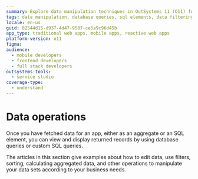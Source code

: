 ```yaml
---
summary: Explore data manipulation techniques in OutSystems 11 (O11) for editing, filtering, sorting, and aggregating data to meet business requirements.
tags: data manipulation, database queries, sql elements, data filtering, data sorting
locale: en-us
guid: 82544d15-d937-4d47-9587-ce5a9c96d45b
app_type: traditional web apps, mobile apps, reactive web apps
platform-version: o11
figma:
audience:
  - mobile developers
  - frontend developers
  - full stack developers
outsystems-tools:
  - service studio
coverage-type:
  - understand
---
```


# Data operations

Once you have fetched data for an app, either as an aggregate or an SQL element, you can view and display returned records by using database queries or custom SQL queries.

The articles in this section give examples about how to edit data, use filters, sorting, calculating aggregated data, and other operations to manipulate your data sets according to your business needs. 

